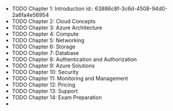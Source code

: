 - TODO Chapter 1: Introduction
  id:: 63886c8f-3c6d-4508-94d0-2a6fa4e56954
- TODO Chapter 2: Cloud Concepts
- TODO Chapter 3: Azure Architecture
- TODO Chapter 4: Compute
- TODO Chapter 5: Networking
- TODO Chapter 6: Storage
- TODO Chapter 7: Database
- TODO Chapter 8: Authentication and Authorization
- TODO Chapter 9: Azure Solutions
- TODO Chapter 10: Security
- TODO Chapter 11: Monitoring and Management
- TODO Chapter 12: Pricing
- TODO Chapter 13: Support
- TODO Chapter 14: Exam Preparation
-